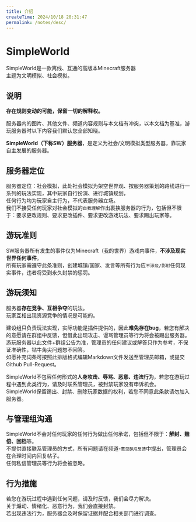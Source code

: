 ```yaml
---
title: 介绍
createTime: 2024/10/18 20:31:47
permalink: /notes/desc/
---
```

# SimpleWorld

SimpleWorld是一款离线、互通的高版本Minecraft服务器<br>
主题为文明模拟、社会模拟。

## 说明

**存在规则变动的可能，保留一切的解释权。**<br>

服务器内的图片、其他文件、频道内容规则与本文档有冲突，以本文档为基准，游玩服务器时以下内容我们默认您全部知晓。<br>

**SimpleWorld（下称SW）服务器**，是定义为社会/文明模拟类型服务器，靠玩家自主发展的服务器。<br>

## 服务器定位

服务器定位：社会模拟，此处社会模拟为架空世界观、按服务器策划的路线进行一系列的玩法实现，其中玩家自行扮演、进行城镇规划，<br>
任何行为均为玩家自主行为，不代表服务器立场。<br>
我们不接受任何玩家对社会模拟的`自我理解`作出裹挟服务器的行为，包括但不限于：要求更改规则、要求更改插件、要求更改游戏玩法、要求踢出玩家等。<br>

## 游玩准则

SW服务器所有发生的事件仅为Minecraft（我的世界）游戏内事件，**不涉及现实世界任何事件**。<br>
所有玩家需遵守此条准则，创建城镇/国家、发言等所有行为应`不涉及/影射`任何现实事件，违者将受到永久封禁的惩罚。

## 游玩须知

服务器**存在竞争、互相争夺**的玩法。<br>
玩家互相出现资源竞争的情况是可能的。<br>

建设组只负责玩法实现，实际功能是插件提供的，因此**难免存在bug**，若您有解决的意愿请在群组中反馈，但借此出现攻击、谩骂管理员等行为将会被踢出服务器。<br>
游玩服务器以此文件+群组公告为准，管理员的任何建议或解答只作为参考，不保证准确性，钻牛角尖问题恕不回答。<br>
如愿补充词条可按照此排版格式编辑Markdown文件发送至管理员邮箱，或提交Github Pull-Request。<br>

SimpleWorld不包容任何形式的**人身攻击、辱骂、恶意、违法行为**，若您在游玩过程中遇到此类行为，请及时联系管理员，被封禁玩家没有申诉机会。<br>
SimpleWorld保留踢出、封禁、删除玩家数据的权利，若您不同意此条款请勿加入服务器。<br>


## 与管理组沟通

SimpleWorld不会对任何玩家的任何行为做出任何承诺，包括但不限于：**解封、赔偿、回档**等。<br>
不提供直接联系管理员的方式，所有问题请在频道-`意见BUG反馈`中提出，管理员会在合理时间内回复帖子。<br>
任何私信管理员等行为将会被忽略。<br>

## 行为措施

若您在游玩过程中遇到任何问题，请及时反馈，我们会尽力解决。<br>
关于煽动、情绪化、恶意行为，我们会直接封禁。<br>
若出现违法行为，服务器会及时保留证据并配合相关部门进行调查。<br>